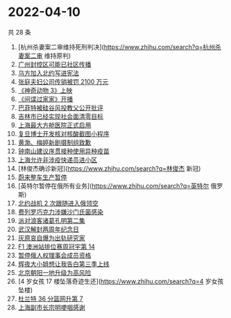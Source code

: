 # 2022-04-10

共 28 条

<!-- BEGIN ZHIHUSEARCH -->
<!-- 最后更新时间 Sun Apr 10 2022 14:15:33 GMT+0800 (China Standard Time) -->
1. [杭州杀妻案二审维持死刑判决](https://www.zhihu.com/search?q=杭州杀妻案二审 维持原判)
1. [广州封控区可能已社区传播](https://www.zhihu.com/search?q=广州疫情)
1. [乌方加入北约写进宪法](https://www.zhihu.com/search?q=乌克兰加入北约)
1. [张庭夫妇公司传销被罚 2100 万元](https://www.zhihu.com/search?q=张庭夫妇公司)
1. [《神奇动物 3》上映](https://www.zhihu.com/search?q=神奇动物3)
1. [《间谍过家家》开播](https://www.zhihu.com/search?q=间谍过家家)
1. [巴菲特被硅谷风投教父公开批评](https://www.zhihu.com/search?q=巴菲特被蒂尔公开批评)
1. [吉林市已经实现社会面清零目标](https://www.zhihu.com/search?q=吉林市疫情社会面清零)
1. [上海最大方舱医院正式启用](https://www.zhihu.com/search?q=方舱医院)
1. [复旦博士开发核对核酸截图小程序](https://www.zhihu.com/search?q=复旦博士开发小程序)
1. [黄渤、梅婷新剧摄制组致歉](https://www.zhihu.com/search?q=黄渤小区拍戏遭驱赶)
1. [钟南山建议序贯接种使用异种疫苗](https://www.zhihu.com/search?q=钟南山建议接种异种疫苗)
1. [上海允许非涉疫快递员进小区](https://www.zhihu.com/search?q=上海非涉疫快递员)
1. [林俊杰确诊新冠](https://www.zhihu.com/search?q=林俊杰 新冠)
1. [蔚来整车生产暂停](https://www.zhihu.com/search?q=蔚来停产)
1. [英特尔暂停在俄所有业务](https://www.zhihu.com/search?q=英特尔 俄罗斯)
1. [北约战机 2 次跟随进入俄领空](https://www.zhihu.com/search?q=北约战机)
1. [费列罗巧克力涉嫌沙门氏菌感染](https://www.zhihu.com/search?q=费列罗)
1. [派对浪客诸葛孔明第二集](https://www.zhihu.com/search?q=派对浪客诸葛孔明)
1. [武汉解封两周年纪念日](https://www.zhihu.com/search?q=武汉解封纪念日)
1. [灰原哀自爆为出轨研究家](https://www.zhihu.com/search?q=灰原哀出轨研究家)
1. [F1 澳洲站排位赛周冠宇第 14](https://www.zhihu.com/search?q=周冠宇)
1. [暂停俄人权理事会成员资格](https://www.zhihu.com/search?q=暂停俄人权理事会成员资格)
1. [辉夜大小姐想让我告白第三季上线](https://www.zhihu.com/search?q=辉夜大小姐第三季第一集)
1. [北京朝阳一地升级为高风险](https://www.zhihu.com/search?q=北京高风险)
1. [4 岁女孩 17 楼坠落奇迹生还](https://www.zhihu.com/search?q=4 岁女孩坠楼)
1. [杜兰特 36 分篮网升第 7](https://www.zhihu.com/search?q=篮网)
1. [上海副市长宗明哽咽感谢](https://www.zhihu.com/search?q=上海疫情防控)
<!-- END ZHIHUSEARCH -->
